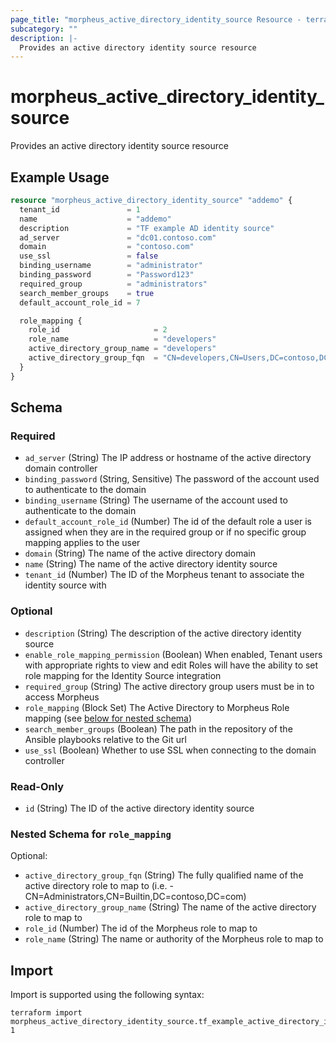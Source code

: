 ```yaml
---
page_title: "morpheus_active_directory_identity_source Resource - terraform-provider-morpheus"
subcategory: ""
description: |-
  Provides an active directory identity source resource
---
```


# morpheus_active_directory_identity_source

Provides an active directory identity source resource

## Example Usage

```terraform
resource "morpheus_active_directory_identity_source" "addemo" {
  tenant_id               = 1
  name                    = "addemo"
  description             = "TF example AD identity source"
  ad_server               = "dc01.contoso.com"
  domain                  = "contoso.com"
  use_ssl                 = false
  binding_username        = "administrator"
  binding_password        = "Password123"
  required_group          = "administrators"
  search_member_groups    = true
  default_account_role_id = 7

  role_mapping {
    role_id                     = 2
    role_name                   = "developers"
    active_directory_group_name = "developers"
    active_directory_group_fqn  = "CN=developers,CN=Users,DC=contoso,DC=com"
  }
}
```

<!-- schema generated by tfplugindocs -->
## Schema

### Required

- `ad_server` (String) The IP address or hostname of the active directory domain controller
- `binding_password` (String, Sensitive) The password of the account used to authenticate to the domain
- `binding_username` (String) The username of the account used to authenticate to the domain
- `default_account_role_id` (Number) The id of the default role a user is assigned when they are in the required group or if no specific group mapping applies to the user
- `domain` (String) The name of the active directory domain
- `name` (String) The name of the active directory identity source
- `tenant_id` (Number) The ID of the Morpheus tenant to associate the identity source with

### Optional

- `description` (String) The description of the active directory identity source
- `enable_role_mapping_permission` (Boolean) When enabled, Tenant users with appropriate rights to view and edit Roles will have the ability to set role mapping for the Identity Source integration
- `required_group` (String) The active directory group users must be in to access Morpheus
- `role_mapping` (Block Set) The Active Directory to Morpheus Role mapping (see [below for nested schema](#nestedblock--role_mapping))
- `search_member_groups` (Boolean) The path in the repository of the Ansible playbooks relative to the Git url
- `use_ssl` (Boolean) Whether to use SSL when connecting to the domain controller

### Read-Only

- `id` (String) The ID of the active directory identity source

<a id="nestedblock--role_mapping"></a>
### Nested Schema for `role_mapping`

Optional:

- `active_directory_group_fqn` (String) The fully qualified name of the active directory role to map to (i.e. - CN=Administrators,CN=Builtin,DC=contoso,DC=com)
- `active_directory_group_name` (String) The name of the active directory role to map to
- `role_id` (Number) The id of the Morpheus role to map to
- `role_name` (String) The name or authority of the Morpheus role to map to

## Import

Import is supported using the following syntax:

```shell
terraform import morpheus_active_directory_identity_source.tf_example_active_directory_identity_source 1
```
